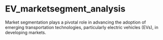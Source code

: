 # EV_marketsegment_analysis
Market segmentation plays a pivotal role in advancing the adoption of emerging transportation technologies, particularly electric vehicles (EVs), in developing markets.
